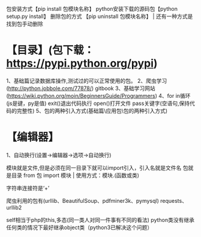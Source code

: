 包安装方式【pip install 包模块名称】
python安装下载的源码包【python setup.py install】
删除包的方式 【pip uninstall 包模块名称】 | 还有一种方式是找到包手动删除

# 【目录】(包下载：https://pypi.python.org/pypi)

1、基础篇记录数据库操作,测试过的可以正常使用的包。
2、爬虫学习(http://python.jobbole.com/77878/)
gitbook
3、基础学习网站(https://wiki.python.org/moin/BeginnersGuide/Programmers)
4、for in循环(js是键，py是值)  exit()退出代码执行  open()打开文件 pass关键字(空语句,保持代码的完整性)
5、包的两种引入方式(基础篇\应用包\包的两种引入方式)



# 【编辑器】
1、自动换行(设置->编辑器->选项->自动换行)

模块就是文件,但是必须在同一目录下就可以import引入，引入名就是文件名
包就是目录 from 包 import 模块 | 使用方式：模块.(函数或类)

字符串连接符是‘+’

爬虫利用的包有(urllib、BeautifulSoup、pdfminer3k、pymysql)
requests、urllib2

self相当于php的this,多态(同一类人对同一件事有不同的看法)
python类没有继承任何类的情况下最好继承object类（python3已解决这个问题）

